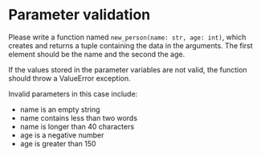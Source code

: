 # Parameter validation

Please write a function named ```new_person(name: str, age: int)```, which creates and returns a tuple containing the 
data in the arguments. The first element should be the name and the second the age.

If the values stored in the parameter variables are not valid, the function should throw a ValueError exception.

Invalid parameters in this case include:

- name is an empty string
- name contains less than two words
- name is longer than 40 characters
- age is a negative number
- age is greater than 150
